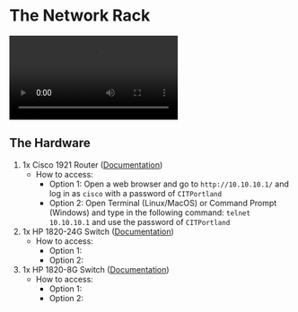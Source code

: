 # The Network Rack
![the all mighty networking rack](https://thumbs.gfycat.com/ShockingBlackIchthyosaurs-mobile.mp4)

## The Hardware
1. 1x Cisco 1921 Router ([Documentation](#Documentation/cisco-1921.pdf))
    * How to access: 
        * Option 1: Open a web browser and go to `http://10.10.10.1/` and log in as `cisco` with a password of `CITPortland` 
        * Option 2: Open Terminal (Linux/MacOS) or Command Prompt (Windows) and type in the following command: `telnet 10.10.10.1` and use the password of `CITPortland`
2. 1x HP 1820-24G Switch ([Documentation](#Documentation/hpe-1820-series.pdf))
    * How to access:
        * Option 1: 
        * Option 2:
3. 1x HP 1820-8G Switch ([Documentation](#Documentation/hpe-1820-series.pdf))
    * How to access:
        * Option 1:
        * Option 2: